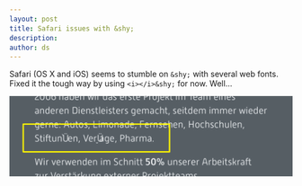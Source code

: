 ```yaml
---
layout: post
title: Safari issues with &shy;
description:
author: ds
---
```


Safari (OS X and iOS) seems to stumble on `&shy;` with several web fonts. Fixed it the tough way by using `<i></i>&shy;` for now. Well…

![Safari issues with &shy;](/content/images/2016/03/safari-issues-with-shy.png)

